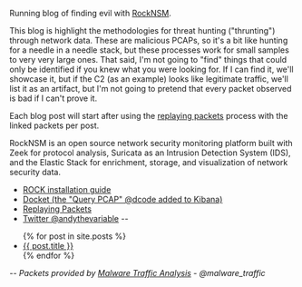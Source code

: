 Running blog of finding evil with [RockNSM](https://rocknsm.io).  

This blog is highlight the methodologies for threat hunting ("thrunting") through network data. These are malicious PCAPs, so it's a bit like hunting for a needle in a needle stack, but these processes work for small samples to very very large ones. That said, I'm not going to "find" things that could only be identified if you knew what you were looking for. If I can find it, we'll showcase it, but if the C2 (as an example) looks like legitimate traffic, we'll list it as an artifact, but I'm not going to pretend that every packet observed is bad if I can't prove it.

Each blog post will start after using the [replaying packets](https://github.com/huntops-blue/huntops-blue.github.io/blob/master/rock-install.md#getting-data-into-rock) process with the linked packets per post.

RockNSM is an open source network security monitoring platform built with Zeek for protocol analysis, Suricata as an Intrusion Detection System (IDS), and the Elastic Stack for enrichment, storage, and visualization of network security data.  

- [ROCK installation guide](./rock-install.md)
- [Docket (the "Query PCAP" @dcode added to Kibana)](https://docs.rocknsm.io/services/docket/)
- [Replaying Packets](https://github.com/huntops-blue/huntops-blue.github.io/blob/master/rock-install.md#getting-data-into-rock)
- [Twitter @andythevariable](https://twitter.com/andythevariable)
--

<ul>
  {% for post in site.posts %}
    <li>
      <a href="{{ post.url }}">{{ post.title }}</a>
    </li>
  {% endfor %}
</ul>

--
*Packets provided by [Malware Traffic Analysis](https://www.malware-traffic-analysis.net) - @malware_traffic*
